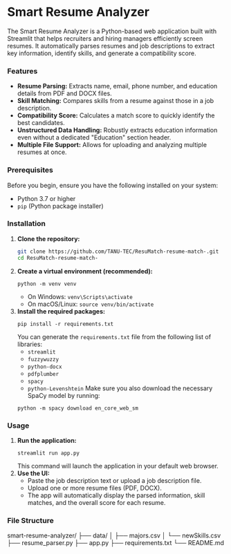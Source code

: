 # **Smart Resume Analyzer**

The Smart Resume Analyzer is a Python-based web application built with Streamlit that helps recruiters and hiring managers efficiently screen resumes. It automatically parses resumes and job descriptions to extract key information, identify skills, and generate a compatibility score.

### Features

* **Resume Parsing:** Extracts name, email, phone number, and education details from PDF and DOCX files.
* **Skill Matching:** Compares skills from a resume against those in a job description.
* **Compatibility Score:** Calculates a match score to quickly identify the best candidates.
* **Unstructured Data Handling:** Robustly extracts education information even without a dedicated "Education" section header.
* **Multiple File Support:** Allows for uploading and analyzing multiple resumes at once.

### Prerequisites

Before you begin, ensure you have the following installed on your system:

* Python 3.7 or higher
* `pip` (Python package installer)

### Installation

1. **Clone the repository:**
   ```bash
   git clone https://github.com/TANU-TEC/ResuMatch-resume-match-.git
   cd ResuMatch-resume-match-
    ```
2.  **Create a virtual environment (recommended):**
    ```
    python -m venv venv
    ```
    * On Windows: `venv\Scripts\activate`
    * On macOS/Linux: `source venv/bin/activate`
3.  **Install the required packages:**
    ```
    pip install -r requirements.txt
    ```
    You can generate the `requirements.txt` file from the following list of libraries:
    * `streamlit`
    * `fuzzywuzzy`
    * `python-docx`
    * `pdfplumber`
    * `spacy`
    * `python-Levenshtein`
    Make sure you also download the necessary SpaCy model by running:
    ```
    python -m spacy download en_core_web_sm
    ```

### Usage

1.  **Run the application:**
    ```
    streamlit run app.py
    ```
    This command will launch the application in your default web browser.
2.  **Use the UI:**
    * Paste the job description text or upload a job description file.
    * Upload one or more resume files (PDF, DOCX).
    * The app will automatically display the parsed information, skill matches, and the overall score for each resume.

### File Structure

smart-resume-analyzer/
├── data/
│   ├── majors.csv
│   └── newSkills.csv
├── resume_parser.py
├── app.py
├── requirements.txt
└── README.md

